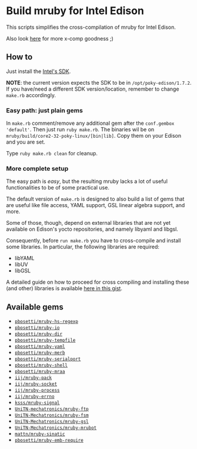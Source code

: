 # Build mruby for Intel Edison
This scripts simplifies the cross-compilation of mruby for Intel Edison.

Also look [here](https://gist.github.com/pbosetti/027125c4ba066f51bf2c) for more x-comp goodness ;)

## How to
Just install the [Intel's SDK](https://software.intel.com/en-us/iot/hardware/edison/downloads).

**NOTE**: the current version expects the SDK to be in `/opt/poky-edison/1.7.2`. If you have/need a different SDK version/location, remember to change `make.rb` accordingly.


### Easy path: just plain gems
In `make.rb` comment/remove any additional gem after the `conf.gembox 'default'`. Then just run `ruby make.rb`. The binaries wil be on `mruby/build/core2-32-poky-linux/[bin|lib]`. Copy them on your Edison and you are set.

Type `ruby make.rb clean` for cleanup. 

### More complete setup
The easy path is *easy*, but the resulting mruby lacks a lot of useful functionalities to be of some practical use.

The default version of `make.rb` is designed to also build a list of gems that are useful like file access, YAML support, GSL linear algebra support, and more.

Some of those, though, depend on external libraries that are not yet available on Edison's yocto repositories, and namely libyaml and libgsl. 

Consequently, before `run make.rb` you have to cross-compile and install some libraries. In particular, the following libraries are required:

- libYAML
- libUV
- libGSL

A detailed guide on how to proceed for cross compiling and installing these (and other) libraries is available [here in this gist](https://gist.github.com/pbosetti/027125c4ba066f51bf2c).

## Available gems

- [`pbosetti/mruby-hs-regexp`       ](http://github.com/pbosetti/mruby-hs-regexp       )
- [`pbosetti/mruby-io`              ](http://github.com/pbosetti/mruby-io              )
- [`pbosetti/mruby-dir`             ](http://github.com/pbosetti/mruby-dir             )
- [`pbosetti/mruby-tempfile`        ](http://github.com/pbosetti/mruby-tempfile        )
- [`pbosetti/mruby-yaml`            ](http://github.com/pbosetti/mruby-yaml            )
- [`pbosetti/mruby-merb`            ](http://github.com/pbosetti/mruby-merb            )
- [`pbosetti/mruby-serialport`      ](http://github.com/pbosetti/mruby-serialport      )
- [`pbosetti/mruby-shell`           ](http://github.com/pbosetti/mruby-shell           )
- [`pbosetti/mruby-mraa`            ](http://github.com/pbosetti/mruby-mraa            )
- [`iij/mruby-pack`                 ](http://github.com/iij/mruby-pack                 )
- [`iij/mruby-socket`               ](http://github.com/iij/mruby-socket               )
- [`iij/mruby-process`              ](http://github.com/iij/mruby-process              )
- [`iij/mruby-errno`                ](http://github.com/iij/mruby-errno                )
- [`ksss/mruby-signal`              ](http://github.com/ksss/mruby-signal              )
- [`UniTN-mechatronics/mruby-ftp`   ](http://github.com/UniTN-mechatronics/mruby-ftp   )
- [`UniTN-Mechatronics/mruby-fsm`   ](http://github.com/UniTN-Mechatronics/mruby-fsm   )
- [`UniTN-Mechatronics/mruby-gsl`   ](http://github.com/UniTN-Mechatronics/mruby-gsl   )
- [`UniTN-Mechatronics/mruby-mrubot`](http://github.com/UniTN-Mechatronics/mruby-mrubot)
- [`mattn/mruby-sinatic`            ](http://github.com/mattn/mruby-sinatic            )
- [`pbosetti/mruby-emb-require`     ](http://github.com/pbosetti/mruby-emb-require     )